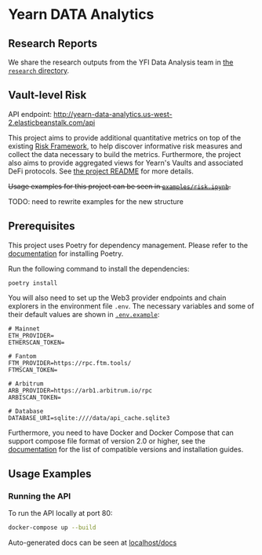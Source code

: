 # Yearn DATA Analytics


## Research Reports

We share the research outputs from the YFI Data Analysis team in [the `research` directory](./research/).


## Vault-level Risk

API endpoint:
http://yearn-data-analytics.us-west-2.elasticbeanstalk.com/api

This project aims to provide additional quantitative metrics on top of the existing [Risk Framework](https://github.com/yearn/yearn-watch/blob/main/utils/risks.json), to help discover informative risk measures and collect the data necessary to build the metrics.
Furthermore, the project also aims to provide aggregated views for Yearn's Vaults and associated DeFi protocols.
See [the project README](./src/risk_framework/README.md) for more details.

~~Usage examples for this project can be seen in [`examples/risk.ipynb`](./examples/risk.ipynb).~~

TODO: need to rewrite examples for the new structure


## Prerequisites

This project uses Poetry for dependency management.
Please refer to the [documentation](https://python-poetry.org/docs/master/) for installing Poetry.

Run the following command to install the dependencies:
```
poetry install
```

You will also need to set up the Web3 provider endpoints and chain explorers in the environment file `.env`.
The necessary variables and some of their default values are shown in [`.env.example`](./.env.example):
```
# Mainnet
ETH_PROVIDER=
ETHERSCAN_TOKEN=

# Fantom
FTM_PROVIDER=https://rpc.ftm.tools/
FTMSCAN_TOKEN=

# Arbitrum
ARB_PROVIDER=https://arb1.arbitrum.io/rpc
ARBISCAN_TOKEN=

# Database
DATABASE_URI=sqlite:////data/api_cache.sqlite3
```

Furthermore, you need to have Docker and Docker Compose that can support compose file format of version 2.0 or higher, see the [documentation](https://docs.docker.com/compose/compose-file/compose-versioning/) for the list of compatible versions and installation guides.


## Usage Examples

### Running the API

To run the API locally at port 80:
```bash
docker-compose up --build
```
Auto-generated docs can be seen at [localhost/docs](http://localhost/docs)
